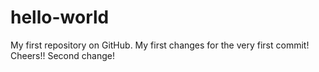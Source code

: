 hello-world
===========

My first repository on GitHub.
My first changes for the very first commit! Cheers!!
Second change!
